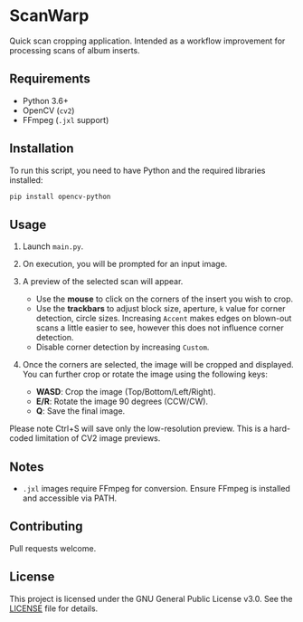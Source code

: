 # ScanWarp

Quick scan cropping application. Intended as a workflow improvement for processing scans of album inserts.

## Requirements

- Python 3.6+
- OpenCV (`cv2`)
- FFmpeg (`.jxl` support)

## Installation

To run this script, you need to have Python and the required libraries installed:

```bash
pip install opencv-python
```

## Usage

1. Launch `main.py`.

2. On execution, you will be prompted for an input image.

3. A preview of the selected scan will appear.

   - Use the **mouse** to click on the corners of the insert you wish to crop.
   - Use the **trackbars** to adjust block size, aperture, `k` value for corner detection, circle sizes. Increasing `Accent` makes edges on blown-out scans a little easier to see, however this does not influence corner detection.
   - Disable corner detection by increasing `Custom`.

4. Once the corners are selected, the image will be cropped and displayed. You can further crop or rotate the image using the following keys:
   
   - **WASD**: Crop the image (Top/Bottom/Left/Right).
   - **E/R**: Rotate the image 90 degrees (CCW/CW).
   - **Q**: Save the final image.

Please note Ctrl+S will save only the low-resolution preview. This is a hard-coded limitation of CV2 image previews.

## Notes

- `.jxl` images require FFmpeg for conversion. Ensure FFmpeg is installed and accessible via PATH.

## Contributing

Pull requests welcome.

## License

This project is licensed under the GNU General Public License v3.0. See the [LICENSE](LICENSE) file for details.